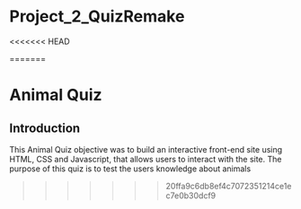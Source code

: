 # Project_2_QuizRemake

<<<<<<< HEAD

=======
# Animal Quiz
## Introduction
This Animal Quiz objective was to build an interactive front-end site using HTML, CSS and Javascript, that allows users to interact with the site. The purpose of this quiz is to test the users knowledge about animals
>>>>>>> 20ffa9c6db8ef4c7072351214ce1ec7e0b30dcf9
